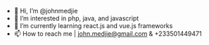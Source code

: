 - 👋 Hi, I’m @johnmedjie
- 👀 I’m interested in php, java, and javascript
- 🌱 I’m currently learning react.js and vue.js frameworks
- 📫 How to reach me | john.medjie@gmail.com & +233501449471

<!---
johnmedjie/johnmedjie is a ✨ special ✨ repository because its `README.md` (this file) appears on your GitHub profile.
You can click the Preview link to take a look at your changes.
--->
